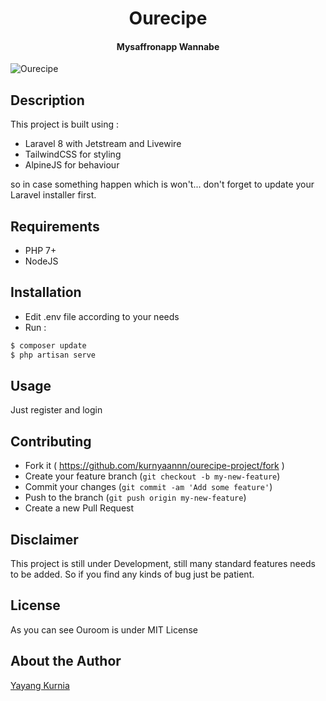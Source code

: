 <h1 align="center">Ourecipe</h1>
<h4 align="center">Mysaffronapp Wannabe</h4>


![Ourecipe](https://github.com/kurnyaannn/ourecipe-project/blob/master/public/ourecipe-home.png?raw=true)

## Description
This project is built using :
* Laravel 8 with Jetstream and Livewire
* TailwindCSS for styling
* AlpineJS for behaviour

so in case something happen which is won't... don't forget to update your Laravel installer first.

## Requirements
* PHP 7+
* NodeJS

## Installation
* Edit .env file according to your needs
* Run :
```bash
$ composer update
$ php artisan serve
```

## Usage
Just register and login
  
## Contributing
- Fork it ( https://github.com/kurnyaannn/ourecipe-project/fork )
- Create your feature branch (`git checkout -b my-new-feature`)
- Commit your changes (`git commit -am 'Add some feature'`)
- Push to the branch (`git push origin my-new-feature`)
- Create a new Pull Request

## Disclaimer
This project is still under Development, still many standard features needs to be added. So if you find any kinds of bug just be patient.

## License
As you can see Ouroom is under MIT License

## About the Author
<a href="http://facebook.com/y21kurnia">Yayang Kurnia</a>
